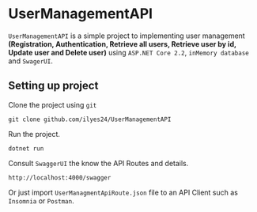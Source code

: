 ﻿# UserManagementAPI

`UserManagementAPI` is a simple project to implementing user management **(Registration, Authentication, Retrieve all users, Retrieve user by id, Update user and Delete user)** using `ASP.NET Core 2.2`, `inMemory database` and `SwagerUI`.

## Setting up project

Clone the project using `git`

    git clone github.com/ilyes24/UserManagementAPI

Run the project.

	dotnet run

Consult `SwaggerUI` the know the API Routes and details.

	http://localhost:4000/swagger

Or just import `UserManagmentApiRoute.json` file to an API Client such as `Insomnia` or `Postman`.
	